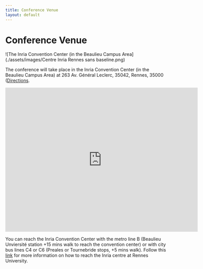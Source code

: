```yaml
---
title: Conference Venue
layout: default
---
```


# Conference Venue

![The Inria Convention Center (in the Beaulieu Campus Area](./assets/images/Centre Inria Rennes sans baseline.png)

The conference will take place in the Inria Convention Center (in the Beaulieu Campus Area) at 263 Av. Général Leclerc, 35042, Rennes, 35000 ([Directions](https://maps.app.goo.gl/419kpUXiYFoLYZTK7). 

<iframe src="https://www.google.com/maps/embed?pb=!1m23!1m12!1m3!1d2663.6881369569387!2d-1.6420224880158425!3d48.116251452525546!2m3!1f0!2f0!3f0!3m2!1i1024!2i768!4f13.1!4m8!3e6!4m0!4m5!1s0x480edee5a599f107%3A0x318da7854b094389!2sInria%20de%20l&#39;Universit%C3%A9%20de%20Rennes%2C%20Avenue%20G%C3%A9n%C3%A9ral%20Leclerc%2C%20Rennes!3m2!1d48.116203899999995!2d-1.6396323!5e0!3m2!1sen!2sfr!4v1710880307526!5m2!1sen!2sfr" width="600" height="450" style="border:0;" allowfullscreen="" loading="lazy" referrerpolicy="no-referrer-when-downgrade"></iframe>

You can reach the Inria Convention Center with the metro line B (Beaulieu Unviersité station +15 mins walk to reach the convention center) or with city bus lines C4 or C6 (Preales or Tournebride stops, +5 mins walk). Follow this [link](https://www.inria.fr/en/how-reach-inria-centre-rennes-university) for more information on how to reach the Inria centre at Rennes University. 
